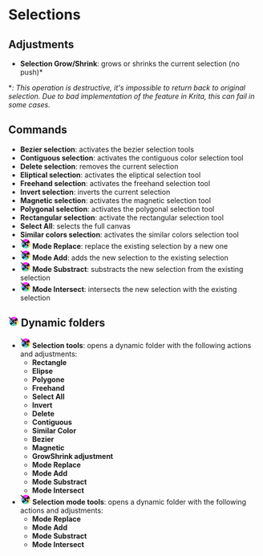 # Selections

## Adjustments
* **Selection Grow/Shrink**: grows or shrinks the current selection (no push)*

**: This operation is destructive, it's impossible to return back to original selection. Due to bad implementation of the feature in Krita, this can fail in some cases.*

## Commands
* **Bezier selection**: activates the bezier selection tools
* **Contiguous selection**: activates the contiguous color selection tool
* **Delete selection**: removes the current selection
* **Eliptical selection**: activates the eliptical selection tool
* **Freehand selection**: activates the freehand selection tool
* **Invert selection**: inverts the current selection
* **Magnetic selection**: activates the magnetic selection tool
* **Polygonal selection**: activates the polygonal selection tool
* **Rectangular selection**: activate the rectangular selection tool
* **Select All**: selects the full canvas
* **Similar colors selection**: activates the similar colors selection tool
* <img src="./images/NewSymbol.png" width="20px"> **Mode Replace**: replace the existing selection by a new one
* <img src="./images/NewSymbol.png" width="20px"> **Mode Add**: adds the new selection to the existing selection
* <img src="./images/NewSymbol.png" width="20px"> **Mode Substract**: substracts the new selection from the existing selection
* <img src="./images/NewSymbol.png" width="20px"> **Mode Intersect**: intersects the new selection with the existing selection

## <img src="./images/NewSymbol.png" width="20px"> Dynamic folders
* <img src="./images/NewSymbol.png" width="20px"> **Selection tools**: opens a dynamic folder with the following actions and adjustments:
  * **Rectangle**
  * **Elipse**
  * **Polygone**
  * **Freehand**
  * **Select All**
  * **Invert**
  * **Delete**
  * **Contiguous**
  * **Similar Color**
  * **Bezier**
  * **Magnetic**
  * **GrowShrink adjustment**
  * **Mode Replace**
  * **Mode Add**
  * **Mode Substract**
  * **Mode Intersect**
* <img src="./images/NewSymbol.png" width="20px"> **Selection mode tools**: opens a dynamic folder with the following actions and adjustments:
  * **Mode Replace**
  * **Mode Add**
  * **Mode Substract**
  * **Mode Intersect**
